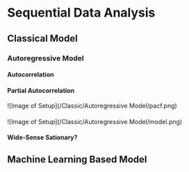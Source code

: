 # Sequential Data Analysis
## Classical Model
### Autoregressive Model
#### Autocorrelation
#### Partial Autocorrelation
![Image of Setup](/Classic/Autoregressive Model/pacf.png)
####
![Image of Setup](/Classic/Autoregressive Model/model.png)
#### Wide-Sense Sationary?
## Machine Learning Based Model
